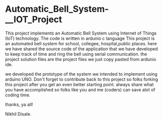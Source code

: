 # Automatic_Bell_System-__IOT_Project
This project implements an Automatic Bell System using Internet of Things (IoT) technology.
The code is written in ardunio c language 
This project is an automated bell system for school, collegee, hospital,public places. here we have shared the source code of the application that we have developed to keep track of time and ring the bell using serial communication. the project solution files are the project files we just copy pasted from ardunio ide.

we developed the prototype of the system we intended to implement using arduino UNO. 
Don't forget to contribute back to this project so folks forking this project after you get an even better starting point. always share what you have accomplished so folks like you and me (coders) can save alot of coding time.

thanks, ya all!

Nikhil Disale.
